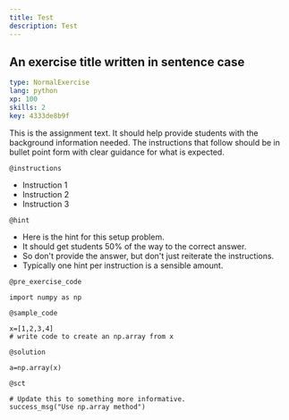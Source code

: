 ```yaml
---
title: Test
description: Test
---
```


## An exercise title written in sentence case

```yaml
type: NormalExercise 
lang: python
xp: 100 
skills: 2
key: 4333de8b9f   
```


This is the assignment text. It should help provide students with the background information needed.
The instructions that follow should be in bullet point form with clear guidance for what is expected.


`@instructions`
- Instruction 1
- Instruction 2
- Instruction 3

`@hint`
- Here is the hint for this setup problem. 
- It should get students 50% of the way to the correct answer.
- So don't provide the answer, but don't just reiterate the instructions.
- Typically one hint per instruction is a sensible amount.

`@pre_exercise_code`

```{python}
import numpy as np
```


`@sample_code`

```{python}
x=[1,2,3,4]
# write code to create an np.array from x
```


`@solution`

```{python}
a=np.array(x)
```


`@sct`

```{python}
# Update this to something more informative.
success_msg("Use np.array method")
```



